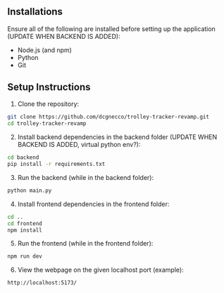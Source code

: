 #
## Installations
Ensure all of the following are installed before setting up the application (UPDATE WHEN BACKEND IS ADDED):
- Node.js (and npm)
- Python
- Git

## Setup Instructions
1. Clone the repository:
```bash
git clone https://github.com/dcgnecco/trolley-tracker-revamp.git
cd trolley-tracker-revamp
```
2. Install backend dependencies in the backend folder (UPDATE WHEN BACKEND IS ADDED, virtual python env?):
```bash
cd backend
pip install -r requirements.txt
```
3. Run the backend (while in the backend folder):
```bash
python main.py
```
4. Install frontend dependencies in the frontend folder:
```bash
cd ..
cd frontend
npm install
```
5. Run the frontend (while in the frontend folder):
```bash
npm run dev
```
6. View the webpage on the given localhost port (example):
```bash
http://localhost:5173/
```
   
